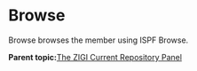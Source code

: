 # Browse

Browse browses the member using ISPF Browse.

**Parent topic:**[The ZIGI Current Repository Panel](zOS_ISPF_Git_Interface_Users_Guide_V3R0_the_zigi_current_repository_panel.md)

